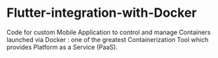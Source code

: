 # Flutter-integration-with-Docker
Code for custom Mobile Application to control and manage Containers launched via Docker : one of the greatest Containerization Tool which provides Platform as a Service (PaaS).

